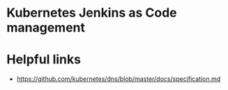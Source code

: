 # Kubernetes Jenkins as Code management #


# Helpful links #

- https://github.com/kubernetes/dns/blob/master/docs/specification.md